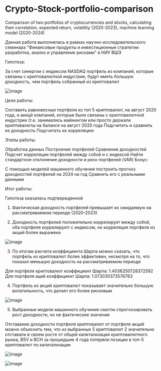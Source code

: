 # Crypto-Stock-portfolio-comparison
Comparison of two portfolios of cryptocurrencies and stocks, calculating their correlation, expected return, volatility (2020-2023), machine learning model (2020-2024)

Данная работа выполнялась в рамках научно-исследовательского семинара "Финансовые продукты и инвестиционные стратегии: разработка, анализ и управление рисками" в НИУ ВШЭ

Гипотеза:

За счет синергии с индексом NASDAQ портфель из компаний, которые связаны с криптовалютной индустрии, будут иметь большую доходность, чем портфель собранный из криптовалют

![image](https://github.com/gppoleshkin/Crypto-Stock-portfolio-comparison/assets/150899409/86074e13-e631-4986-a124-baab5310b851)


Цели работы:

Составить равновесные портфели из топ 5 криптовалют, на август 2020 года, и акицй компаний, которые были связаны с криптовалютной индустрии (т.е. занимались майнингом или просто держали криптовалюты на балансе на август 2020 года
Подсчитать и сравнить их доходность
Подсчитать их корреляцию

Этапы работы:

Обработка данных
Построение портфелей
Сравнение доходностей
Подсчет корреляции портфелей между собой и с индексой
Найти стандартное отклонение доходности и риск портфелей (VAR)
Бонус:

С помощью моделей машинного обучения построить прогноз доходностей портфелей на 2024 на год
Сравнить его с реальными данными

Итог работы:

Гипотеза оказалась подтвержденной

1) Фактическая доходность портфелей превышает их ожидаемую на рассматриваемом периоде (2020-2023)

2) Доходность портфелей положительно коррелирует между собой, оба портфеля коррелируют с индексом, но корреляция портфеля из акций более выражена

![image](https://github.com/gppoleshkin/Crypto-Stock-portfolio-comparison/assets/150899409/7d7ca45f-03e6-4327-872b-c1542f76194a)


3) По итогам расчета коэффициента Шарпа можно сказать, что портфель из криптовалют более эффективен, несмотря на то, что показал меньшую доходность на рассматриваемом периоде

Для портфеля криптовалют коэффициент Шарпа: 1.4036250728372592
Для портфеля аций коэффициент Шарпа: 1.073030373576763

4) Портфель из акций криптовалют показывает значительно большую волатильность, что делает его более рисковым

![image](https://github.com/gppoleshkin/Crypto-Stock-portfolio-comparison/assets/150899409/73da169b-e50a-432b-acf8-bc573ac4cf21)


5) Выбранные модели машинного обучения смогли спрогнозировать рост доходности, но не фактические значения

Отставание доходности портфеля криптовалют от портфеля акций можно объяснить тем, что из выбранных 5 криптовалют 2 значительно отставали в своем росте от общей капитализации криптовалютного рынка, BSV и BCH за прошедшие 4 года потеряли позиции в топ-5 криптовалют по капитализации

![image](https://github.com/gppoleshkin/Crypto-Stock-portfolio-comparison/assets/150899409/e7519422-0c94-4f55-8e58-4219a80dbf5c)

![image](https://github.com/gppoleshkin/Crypto-Stock-portfolio-comparison/assets/150899409/05a12abf-8685-4644-9502-cfdf7a4241ac)


